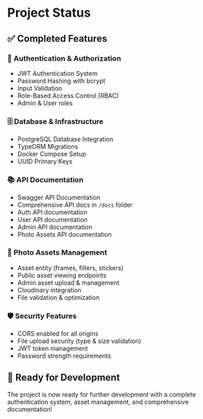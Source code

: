 # Project Status

## ✅ Completed Features

### 🔐 Authentication & Authorization
- JWT Authentication System
- Password Hashing with bcrypt
- Input Validation
- Role-Based Access Control (RBAC)
- Admin & User roles

### 🗄️ Database & Infrastructure
- PostgreSQL Database Integration
- TypeORM Migrations
- Docker Compose Setup
- UUID Primary Keys

### 📚 API Documentation
- Swagger API Documentation
- Comprehensive API docs in `/docs` folder
- Auth API documentation
- User API documentation
- Admin API documentation
- Photo Assets API documentation

### 📸 Photo Assets Management
- Asset entity (frames, filters, stickers)
- Public asset viewing endpoints
- Admin asset upload & management
- Cloudinary integration
- File validation & optimization

### 🛡️ Security Features
- CORS enabled for all origins
- File upload security (type & size validation)
- JWT token management
- Password strength requirements

## 🚀 Ready for Development
The project is now ready for further development with a complete authentication system, asset management, and comprehensive documentation!
